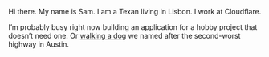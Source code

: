 Hi there. My name is Sam. I am a Texan living in Lisbon. I work at Cloudflare.

I’m probably busy right now building an application for a hobby project that doesn’t need one. Or [walking a dog](https://blog.samrhea.com/posts/2022/a-serra-and-new-friends) we named after the second-worst highway in Austin.
